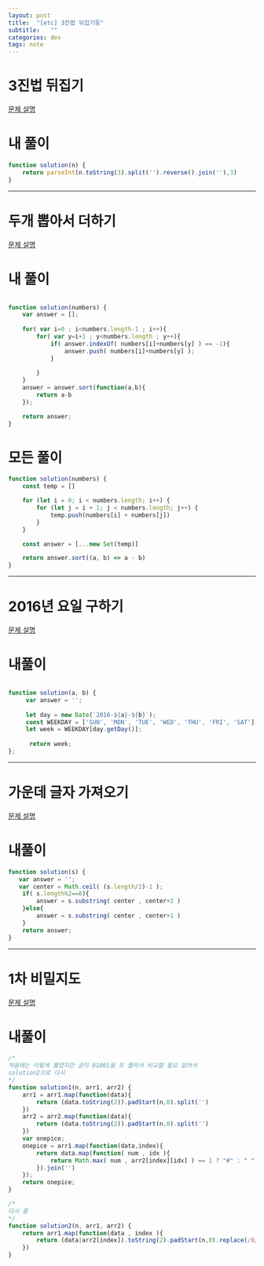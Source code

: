 ```yaml
---
layout: post
title:  "[etc] 3진법 뒤집기등"
subtitle:   ""
categories: dev
tags: note
--- 
```





# 3진법 뒤집기

[문제 설명](https://programmers.co.kr/learn/courses/30/lessons/68935?language=javascript)


# 내 풀이

```javascript
function solution(n) {
    return parseInt(n.toString(3).split('').reverse().join(''),3)
}
```

---------------------------------------

# 두개 뽑아서 더하기

[문제 설명](https://programmers.co.kr/learn/courses/30/lessons/68644?language=javascript)


# 내 풀이

```javascript

function solution(numbers) {
    var answer = [];
    
    for( var i=0 ; i<numbers.length-1 ; i++){
        for( var y=i+1 ; y<numbers.length ; y++){
            if( answer.indexOf( numbers[i]+numbers[y] ) == -1){
                answer.push( numbers[i]+numbers[y] );    
            }
            
        }
    }
    answer = answer.sort(function(a,b){
        return a-b
    });

    return answer;
}

```
# 모든 풀이
```javascript
function solution(numbers) {
    const temp = []

    for (let i = 0; i < numbers.length; i++) {
        for (let j = i + 1; j < numbers.length; j++) {
            temp.push(numbers[i] + numbers[j])
        }
    }

    const answer = [...new Set(temp)]

    return answer.sort((a, b) => a - b)
}

```



---------------------------------------

# 2016년 요일 구하기

[문제 설명](https://programmers.co.kr/learn/courses/30/lessons/12901)

# 내풀이
```javascript

function solution(a, b) {
     var answer = '';
    
     let day = new Date(`2016-${a}-${b}`);
     const WEEKDAY = ['SUN', 'MON', 'TUE', 'WED', 'THU', 'FRI', 'SAT'];
     let week = WEEKDAY[day.getDay()];
    
      return week;
};

```


---------------------------------------

# 가운데 글자 가져오기

[문제 설명](https://programmers.co.kr/learn/courses/30/lessons/12903)

# 내풀이
```javascript
function solution(s) {
   var answer = '';
   var center = Math.ceil( (s.length/2)-1 );
    if( s.length%2==0){
        answer = s.substring( center , center+2 )
    }else{
        answer = s.substring( center , center+1 )
    }
    return answer;
}

```


---------------------------------------

# 1차 비밀지도

[문제 설명](https://programmers.co.kr/learn/courses/30/lessons/17681)

# 내풀이
```javascript
/*
처음에는 이렇게 풀었지만 굳이 01001을 또 짤라서 비교햘 필요 없어서
solution2으로 다시
*/
function solution1(n, arr1, arr2) {
    arr1 = arr1.map(function(data){
        return (data.toString(2)).padStart(n,0).split('')
    })
    arr2 = arr2.map(function(data){
        return (data.toString(2)).padStart(n,0).split('')
    })
    var onepice;
    onepice = arr1.map(function(data,index){
        return data.map(function( num , idx ){
            return Math.max( num , arr2[index][idx] ) == 1 ? "#" : " "; 
        }).join('')
    });
    return onepice;
}

/*
다시 품
*/
function solution2(n, arr1, arr2) {
    return arr1.map(function(data , index ){
        return (data|arr2[index]).toString(2).padStart(n,0).replace(/0/g,' ').replace(/1/g,'#')
    })
}

```
